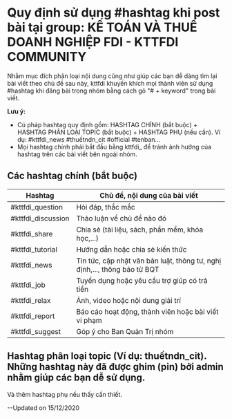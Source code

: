 # Quy định sử dụng #hashtag khi post bài tại group: KẾ TOÁN VÀ THUẾ DOANH NGHIỆP FDI - KTTFDI COMMUNITY

Nhằm mục đích phân loại nội dung cũng như giúp các bạn dễ dàng tìm lại bài viết theo chủ đề sau này, kttfdi khuyến khích mọi thành viên sử dụng #hashtag khi đăng bài trong nhóm bằng cách gõ "# + keyword" trong bài viết.

**Lưu ý:**
- Cú pháp hashtag quy định gồm: HASHTAG CHÍNH (bắt buộc) + HASHTAG PHÂN LOẠI TOPIC (bắt buộc) + HASHTAG PHỤ (nếu cần). Ví dụ: #kttfdi_news #thuếtndn_cit #official #tenban... 
- Mọi hashtag chính phải bắt đầu bằng kttfdi_ để tránh ảnh hưởng của hashtag trên các bài viết bên ngoài nhóm.

## Các hashtag chính (bắt buộc)

| Hashtag            | Chủ đề, nội dung của bài viết                                              |
|--------------------|----------------------------------------------------------------------------|
| #kttfdi_question   | Hỏi đáp, thắc mắc                                                          |
| #kttfdi_discussion | Thảo luận về chủ đề nào đó                                                 |
| #kttfdi_share      | Chia sẻ (tài liệu, sách, phần mềm, khóa học,...)                           |
| #kttfdi_tutorial   | Hướng dẫn hoặc chia sẻ kiến thức                                           |
| #kttfdi_news       | Tin tức, cập nhật văn bản luật, thông tư, nghị định,..., thông báo từ BQT  |
| #kttfdi_job        | Tuyển dụng hoặc yêu cầu trợ giúp có trả tiền                               |
| #kttfdi_relax      | Ảnh, video hoặc nội dung giải trí                                          |
| #kttfdi_report     | Báo cáo hoạt động, thành viên hoặc bài viết vi phạm                        |
| #kttfdi_suggest    | Góp ý cho Ban Quản Trị nhóm                                                |

## Hashtag phân loại topic (Ví dụ: thuếtndn_cit). Những hashtag này đã được ghim (pin) bởi admin nhằm giúp các bạn dễ sử dụng.

Và thêm hashtag phụ nếu thấy cần thiết.

--Updated on 15/12/2020
